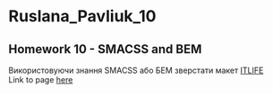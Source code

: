 # Ruslana_Pavliuk_10

## Homework 10 - SMACSS and BEM
Використовуючи знання SMACSS або БЕМ зверстати макет [ITLIFE](https://www.figma.com/file/VzBjv0ge3VjeLIbAsLgfsK/css-methodology)   
Link to page [here](https://08-11-2022-fe.github.io/Ruslana_Pavliuk_10/index.html)   

